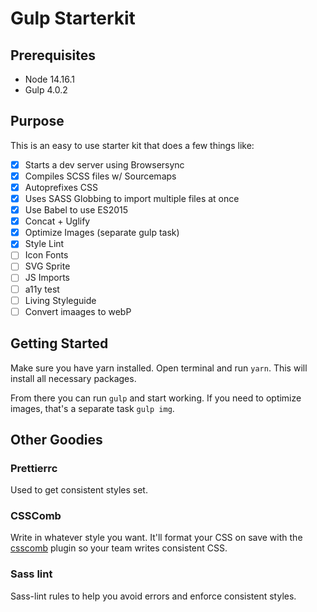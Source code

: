# Gulp Starterkit

## Prerequisites

- Node 14.16.1
- Gulp 4.0.2

## Purpose

This is an easy to use starter kit that does a few things like:

- [x] Starts a dev server using Browsersync
- [x] Compiles SCSS files w/ Sourcemaps
- [x] Autoprefixes CSS
- [x] Uses SASS Globbing to import multiple files at once
- [x] Use Babel to use ES2015
- [x] Concat + Uglify
- [x] Optimize Images (separate gulp task)
- [x] Style Lint
- [ ] Icon Fonts
- [ ] SVG Sprite
- [ ] JS Imports
- [ ] a11y test
- [ ] Living Styleguide
- [ ] Convert imaages to webP

## Getting Started

Make sure you have yarn installed. Open terminal and run `yarn`. This will install all necessary packages.

From there you can run `gulp` and start working. If you need to optimize images, that's a separate task `gulp img`.

## Other Goodies

### Prettierrc

Used to get consistent styles set.

### CSSComb

Write in whatever style you want. It'll format your CSS on save with the [csscomb](https://github.com/mrmlnc/vscode-csscomb) plugin so your team writes consistent CSS.

### Sass lint

Sass-lint rules to help you avoid errors and enforce consistent styles.
